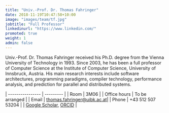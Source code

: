 ```yaml
---
title: "Univ.-Prof. Dr. Thomas Fahringer"
date: 2018-11-19T10:47:58+10:00
image: "images/team/tf.jpg"
jobtitle: "Full Professor"
linkedinurl: "https://www.linkedin.com/"
promoted: true
weight: 1
admin: false
---
```


Univ.-Prof. Dr. Thomas Fahringer received his Ph.D. degree from the Vienna University of Technology in 1993. Since 2003, he has been a full professor of Computer Science at the Institute of Computer Science, University of Innsbruck, Austria. His main research interests include software architectures, programming paradigms, compiler technology, performance analysis, and prediction for parallel and distributed systems.

| ----------------  | --------- | 
| Room              | 3M06      | 
| Office hours      | To be arranged |
| Email             | [thomas.fahringer@uibk.ac.at](mailto:thomas.fahringer@uibk.ac.at)|
| Phone | +43 512 507 53204 |
| [Google Scholar](https://scholar.google.com/citations?user=ZXg8fYAAAAAJ&hl=en), [ORCID](https://orcid.org/0000-0003-4293-1228) | 
 